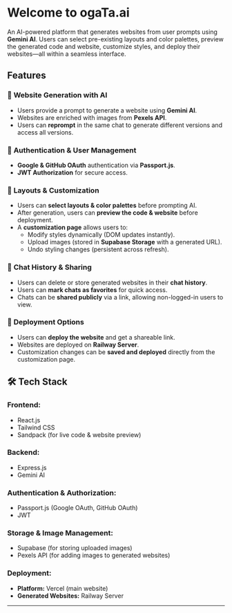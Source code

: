 #  Welcome to ogaTa.ai  

An AI-powered platform that generates websites from user prompts using **Gemini AI**. Users can select pre-existing layouts and color palettes, preview the generated code and website, customize styles, and deploy their websites—all within a seamless interface.  

##  Features  

### 🔹 **Website Generation with AI**  
- Users provide a prompt to generate a website using **Gemini AI**.  
- Websites are enriched with images from **Pexels API**.  
- Users can **reprompt** in the same chat to generate different versions and access all versions.  

### 🔹 **Authentication & User Management**  
- **Google & GitHub OAuth** authentication via **Passport.js**.  
- **JWT Authorization** for secure access.  

### 🔹 **Layouts & Customization**  
- Users can **select layouts & color palettes** before prompting AI.  
- After generation, users can **preview the code & website** before deployment.  
- A **customization page** allows users to:  
  - Modify styles dynamically (DOM updates instantly).  
  - Upload images (stored in **Supabase Storage** with a generated URL).  
  - Undo styling changes (persistent across refresh).  

### 🔹 **Chat History & Sharing**  
- Users can delete or store generated websites in their **chat history**.  
- Users can **mark chats as favorites** for quick access.  
- Chats can be **shared publicly** via a link, allowing non-logged-in users to view.  

### 🔹 **Deployment Options**  
- Users can **deploy the website** and get a shareable link.  
- Websites are deployed on **Railway Server**.  
- Customization changes can be **saved and deployed** directly from the customization page.  

## 🛠️ Tech Stack  

### **Frontend:**  
- React.js  
- Tailwind CSS  
- Sandpack (for live code & website preview)  

### **Backend:**  
- Express.js  
- Gemini AI  

### **Authentication & Authorization:**  
- Passport.js (Google OAuth, GitHub OAuth)  
- JWT  

### **Storage & Image Management:**  
- Supabase (for storing uploaded images)  
- Pexels API (for adding images to generated websites)  

### **Deployment:**  
- **Platform:** Vercel (main website)  
- **Generated Websites:** Railway Server  

---



